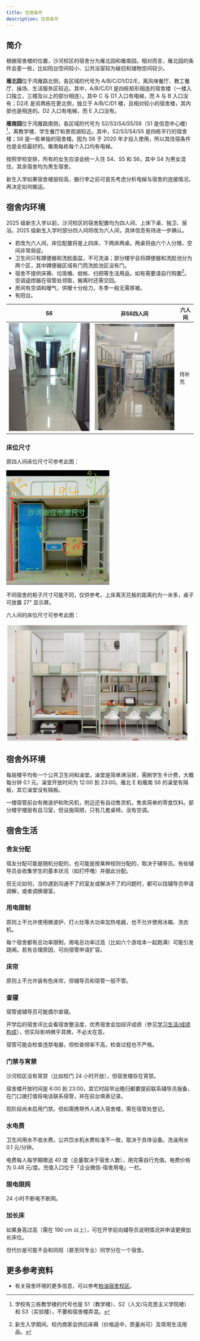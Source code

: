 ```yaml
---
title: 住宿条件
description: 住宿条件
---
```


## 简介

根据宿舍楼的位置，沙河校区的宿舍分为雁北园和雁南园。相对而言，雁北园的条件会差一些，比如阳台空间较小、公共浴室较为破旧和储物空间较少。

**雁北园**位于鸿雁路北侧，各区域的代号为 A/B/C/D1/D2/E，离风味餐厅、教工餐厅、操场、生活服务区较近。其中，A/B/C/D1 是四栋矩形相连的宿舍楼（一楼入口独立，三楼及以上的部分相连）。其中 C 与 D1 入口有电梯，而 A 与 B 入口没有；D2/E 是另两栋在更北侧，独立于 A/B/C/D1 楼，且相对较小的宿舍楼，其内部也是相连的。D2 入口有电梯，而 E 入口没有。

**雁南园**位于鸿雁路南侧，各区域的代号为 S2/S3/S4/S5/S6（S1 是信息中心楼）[^1]，离教学楼、学生餐厅和景观湖较近。其中，S2/S3/S4/S5 是四栋平行的宿舍楼；S6 是一栋单独的宿舍楼。因为 S6 于 2020 年才投入使用，所以其住宿条件也是全校最好的。雁南每栋每个入口均有电梯。

按照学校安排，所有的女生应该会统一入住 S4、S5 和 S6，其中 S4 为男女混住，其余宿舍均为男生宿舍。

新生入学如果宿舍楼层较高，搬行李之前可首先考虑分析电梯与宿舍的连接情况，再决定如何搬运。

## 宿舍内环境

2025 级新生入学以前，沙河校区的宿舍配置均为四人间、上床下桌、独卫、层浴。2025 级新生入学时部分四人间将改为六人间，具体信息有待进一步确认。

- 若改为六人间，床位配置将是上四床、下两床两桌。两桌将由六个人分摊，空间非常局促。
- 卫生间只有蹲便器和洗脸面盆，不可洗澡；部分楼宇会将蹲便器和洗脸池分为两个区，其中蹲便器区域有门而洗脸池区没有门。
- 宿舍不提供床褥、垃圾桶、蚊帐、扫把等生活用品，如有需要请自行购置[^2]。空调遥控器在宿管处领取，搬离时还需交回。
- 房间有空调和暧气，供暧十分给力，冬季一般无需厚被。
- 有阳台。

|S6|非S6四人间|六人间|
|---|---|---|
|![S6](../../../assets/S6宿舍内景.png)|![非S6四人间](../../../assets/非S6四人间宿舍内景.png)|待补充|

### 床位尺寸

原四人间床位尺寸可参考此图：

![](../../../assets/沙河床位尺寸-四人间版.png)

不同宿舍的柜子尺寸可能不同，仅供参考。上床离天花板的距离约为一米多，桌子可放置 27" 显示屏。

六人间的床位尺寸可参考此图：

![](../../../assets/沙河床位尺寸-六人间版.jpg)

## 宿舍外环境

每层楼平均有一个公共卫生间和澡堂。澡堂是简单淋浴房，需刷学生卡计费，大概每分钟 0.1 元。澡堂开放时间为 12:00 到 23:00。雁北 E 和雁南 S6 的澡堂有隔板，其它澡堂没有隔板。

一楼宿管前台有微波炉和吹风机，附近还有自动售货机，售卖简单的零食饮料。部分楼宇楼层有自习室，但设施简陋，只有几套桌椅，没有空调。

## 宿舍生活

### 舍友分配

宿友分配可能是随机分配的，也可能是按某种规则分配的，取决于辅导员。有些辅导员会收集学生的基本状况（如打呼噜）并据此分配。

但无论如何，当你遇到沟通不了的室友或解决不了的问题时，都可以找辅导员申请调解，或者调换寝室。

### 用电限制

原则上不允许使用微波炉、打火灶等大功率加热电器，也不允许使用冰箱、洗衣机。

每个宿舍都有总功率限制，用电总功率过高（比如六个游戏本一起跑满）可能引发跳阐。若有合理原因，可向宿管申请扩容。

### 床帘

原则上不允许装有色床帘，但辅导员和宿管一般不管。

### 查寝

宿管或辅导员可能偶尔查寝。

开学后的宿舍评比会看宿舍整洁度，优秀宿舍会加综评成绩（参见[学习生活/成绩构成](/学习生活/成绩构成/)），但实际影响微乎其微，不必太在意。

宿管可能会检查违禁电器，但检查频率不高，检查过程也不严格。

### 门禁与宵禁

沙河校区没有宵禁（比如校门 24 小时开放），但宿舍楼存在宵禁。

宿舍楼开放时间是 6:00 到 23:00，其它时段早出晚归都要提前联系辅导员报备，在门口拨打值班电话联系宿管，并在前台填表记录。

现阶段尚未启用门禁。但如需携带外人进入宿舍楼，需在宿管处登记。

### 水电费

卫生间用水不收水费。公共饮水机水费标准不一致，取决于具体设备。洗澡用水 0.1 元/分钟。

电费每人每学期赠送 40 度（总量取决于宿舍人数），用完需自行充值。电费价格为 0.48 元/度。充值入口位于「企业微信-宿舍用电」一栏。

### 限电限网

24 小时不断电不断网。

### 加长床

如果身高过高（需在 190 cm 以上），可在开学前向辅导员说明情况并申请更换加长床位。

但代价是可能不会和同班（甚至同专业）同学分在一个宿舍。

## 更多参考资料

- 有关宿舍环境的更多信息，可以参考[柏油宿舍校区](https://github.com/ArtveFlinaInBupt/dormitory)。

[^1]: 学校有三栋教学楼的代号也是 S1（教学楼）、S2（人文/马克思主义学院楼）和 S3（实验楼），不要和宿舍楼弄混。
[^2]: 新生入学期间，校内商家会供应床褥（价格适中，质量尚可）及常用生活用品。
